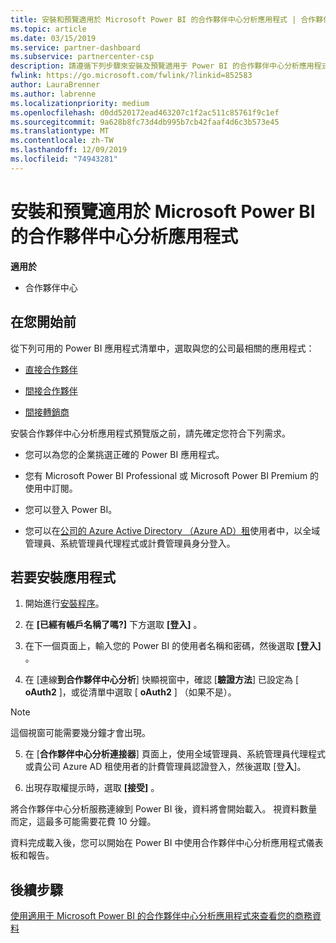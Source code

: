 ```yaml
---
title: 安裝和預覽適用於 Microsoft Power BI 的合作夥伴中心分析應用程式 | 合作夥伴中心
ms.topic: article
ms.date: 03/15/2019
ms.service: partner-dashboard
ms.subservice: partnercenter-csp
description: 請遵循下列步驟來安裝及預覽適用于 Power BI 的合作夥伴中心分析應用程式（適用于 CSP 中的直接合作夥伴）。
fwlink: https://go.microsoft.com/fwlink/?linkid=852583
author: LauraBrenner
ms.author: labrenne
ms.localizationpriority: medium
ms.openlocfilehash: d0dd520172ead463207c1f2ac511c85761f9c1ef
ms.sourcegitcommit: 9a628b8fc73d4db995b7cb42faaf4d6c3b573e45
ms.translationtype: MT
ms.contentlocale: zh-TW
ms.lasthandoff: 12/09/2019
ms.locfileid: "74943281"
---
```

# <a name="install-and-preview-the-partner-center-analytics-app-for-microsoft-power-bi"></a>安裝和預覽適用於 Microsoft Power BI 的合作夥伴中心分析應用程式

**適用於**

- 合作夥伴中心

## <a name="before-you-begin"></a>在您開始前

從下列可用的 Power BI 應用程式清單中，選取與您的公司最相關的應用程式：
- [直接合作夥伴](https://app.powerbi.com/groups/me/getdata/services/direct-providers-partner-analytics)

- [間接合作夥伴](https://app.powerbi.com/groups/me/getdata/services/indirect-providers-partner-analytics)

- [間接轉銷商](https://app.powerbi.com/groups/me/getdata/services/indirect-seller-partner-analytics)

安裝合作夥伴中心分析應用程式預覽版之前，請先確定您符合下列需求。

- 您可以為您的企業挑選正確的 Power BI 應用程式。

- 您有 Microsoft Power BI Professional 或 Microsoft Power BI Premium 的使用中訂閱。

- 您可以登入 Power BI。

- 您可以在[公司的 Azure Active Directory （Azure AD）租](azure-active-directory-tenants-and-partner-center.md)使用者中，以全域管理員、系統管理員代理程式或計費管理員身分登入。

## <a name="to-install-the-app"></a>若要安裝應用程式

1. 開始進行[安裝程序](https://app.powerbi.com/getdata/services/partneranalytics?cpcode=PartnerCenterAnalytics&getDataForceConnect=true&alwaysPromptForContentProviderCreds=true)。

2. 在 **\[已經有帳戶名稱了嗎?\]** 下方選取 **\[登入\]** 。 

3. 在下一個頁面上，輸入您的 Power BI 的使用者名稱和密碼，然後選取 **\[登入\]** 。 

4. 在 [連線**到合作夥伴中心分析**] 快顯視窗中，確認 [**驗證方法**] 已設定為 [ **oAuth2** ]，或從清單中選取 [ **oAuth2** ] （如果不是）。 

> [!NOTE]  
>  這個視窗可能需要幾分鐘才會出現。

5. 在 [**合作夥伴中心分析連接器**] 頁面上，使用全域管理員、系統管理員代理程式或貴公司 Azure AD 租使用者的計費管理員認證登入，然後選取 [登**入**]。
 
6. 出現存取權提示時，選取 **\[接受\]** 。 

將合作夥伴中心分析服務連線到 Power BI 後，資料將會開始載入。 視資料數量而定，這最多可能需要花費 10 分鐘。 

資料完成載入後，您可以開始在 Power BI 中使用合作夥伴中心分析應用程式儀表板和報告。

## <a name="next-steps"></a>後續步驟

[使用適用于 Microsoft Power BI 的合作夥伴中心分析應用程式來查看您的商務資料](power-bi-app-for-direct-partners-use.md)
